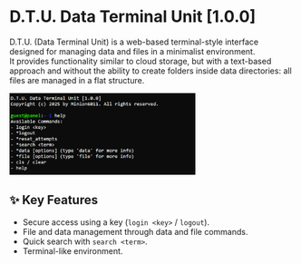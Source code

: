 # D.T.U. Data Terminal Unit [1.0.0]

D.T.U. (Data Terminal Unit) is a web-based terminal-style interface designed for managing data and files in a minimalist environment. <br>
It provides functionality similar to cloud storage, but with a text-based approach and without the ability to create folders inside data directories: all files are managed in a flat structure.

<img src="example.png" width="65%" height="65%">

## ✨ Key Features

- Secure access using a key (`login <key>` / `logout`).
- File and data management through data and file commands.
- Quick search with `search <term>`.
- Terminal-like environment.


